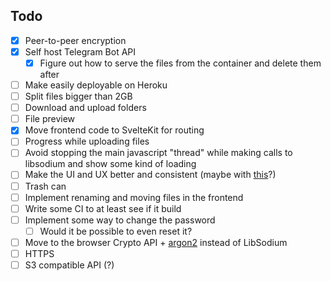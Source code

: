 ## Todo

- [X] Peer-to-peer encryption
- [X] Self host Telegram Bot API
  - [X] Figure out how to serve the files from the container and delete them after
- [ ] Make easily deployable on Heroku
- [ ] Split files bigger than 2GB
- [ ] Download and upload folders
- [ ] File preview
- [X] Move frontend code to SvelteKit for routing
- [ ] Progress while uploading files
- [ ] Avoid stopping the main javascript "thread" while making calls to libsodium and show some kind of loading
- [ ] Make the UI and UX better and consistent (maybe with [this](https://sveltematerialui.com/)?)
- [ ] Trash can
- [ ] Implement renaming and moving files in the frontend
- [ ] Write some CI to at least see if it build
- [ ] Implement some way to change the password
  - [ ] Would it be possible to even reset it?
- [ ] Move to the browser Crypto API + [argon2](https://www.npmjs.com/package/argon2-wasm-esm) instead of LibSodium
- [ ] HTTPS
- [ ] S3 compatible API (?)
